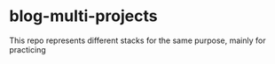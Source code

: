 # blog-multi-projects
This repo represents different stacks for the same purpose, mainly for practicing
